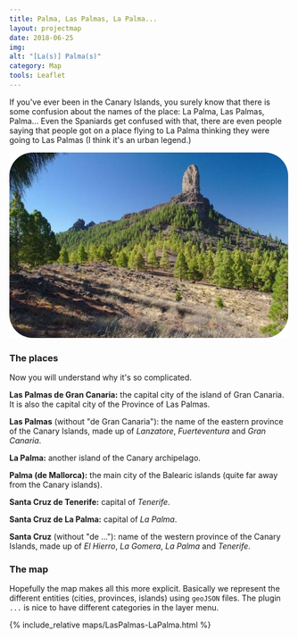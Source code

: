 ```yaml
---
title: Palma, Las Palmas, La Palma...
layout: projectmap
date: 2018-06-25
img:
alt: "[La(s)] Palma(s)"
category: Map
tools: Leaflet
---
```


If you've ever been in the Canary Islands, you surely know that there is some confusion about the names of the place: La Palma, Las Palmas, Palma... Even the Spaniards get confused with that, there are even people saying that people got on a place flying to La Palma thinking they were going to Las Palmas (I think it's an urban legend.)

<img src="/figures/photography/VueltaNbublo4209.png" class="img-responsive" alt="A famous place in the Canary Islands">

### The places

Now you will understand why it's so complicated.

**Las Palmas de Gran Canaria:** the capital city of the island of Gran Canaria. It is also the capital city of the Province of Las Palmas.

**Las Palmas** (without "de Gran Canaria"): the name of the eastern province of the Canary Islands, made up of *Lanzatore*, *Fuerteventura* and *Gran Canaria*.

**La Palma:** another island of the Canary archipelago.

**Palma (de Mallorca):** the main city of the Balearic islands (quite far away from the Canary islands).

**Santa Cruz de Tenerife:** capital of *Tenerife*.

**Santa Cruz de La Palma:** capital of *La Palma*.

**Santa Cruz** (without "de ..."): name of the western province of the Canary Islands, made up of *El Hierro*, *La Gomera*, *La Palma* and *Tenerife*.

### The map

Hopefully the map makes all this more explicit. Basically we represent the different entities (cities, provinces, islands) using `geoJSON` files. The plugin `...` is nice to have different categories in the layer menu.

{% include_relative maps/LasPalmas-LaPalma.html %}
